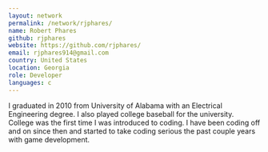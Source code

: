 ```yaml
---
layout: network
permalink: /network/rjphares/
name: Robert Phares
github: rjphares
website: https://github.com/rjphares/
email: rjphares914@gmail.com
country: United States
location: Georgia
role: Developer
languages: c
---
```


I graduated in 2010 from University of Alabama with an Electrical Engineering degree. I also played college baseball for the university. College was the first time I was introduced to coding. I have been coding off and on since then and started to take coding serious the past couple years with game development.
